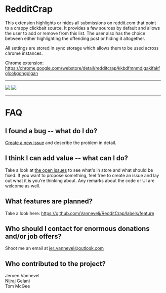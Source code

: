 # RedditCrap
This extension highlights or hides all submissions on reddit.com that point to a crappy clickbait source.
It provides a few sources by default and allows the user to add or remove from this list. The user also has the choice between either highlighting the offending post or hiding it altogether.

All settings are stored in sync storage which allows them to be used across chrome instances.

Chrome extension: https://chrome.google.com/webstore/detail/redditcrap/kkbdfmnmdigakifakfglcokgohgolgan

---

<img src="https://cloud.githubusercontent.com/assets/2777107/13801628/ec7a8dc8-eb33-11e5-9067-d8c0a541579c.PNG">

<img src="https://cloud.githubusercontent.com/assets/2777107/13683342/703214ec-e706-11e5-9e8f-3b473089e60d.PNG">

---

# FAQ

## I found a bug -- what do I do?

[Create a new issue](https://github.com/Vannevelj/RedditCrap/issues/new) and describe the problem in detail.

## I think I can add value -- what can I do?

Take a look at [the open issues](https://github.com/Vannevelj/RedditCrap/issues) to see what's in store and what should be fixed.
If you want to propose something, feel free to create an issue and lay out what it is you're thinking about.
Any remarks about the code or UI are welcome as well.

## What features are planned?

Take a look here: https://github.com/Vannevelj/RedditCrap/labels/feature

## Who should I contact for enormous donations and/or job offers?

Shoot me an email at jer_vannevel@outlook.com

## Who contributed to the project?

Jeroen Vannevel  
Nijraj Gelani  
Tom McGee  

